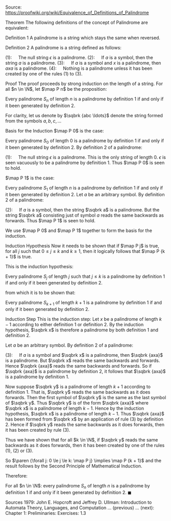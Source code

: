 # 

Source: https://proofwiki.org/wiki/Equivalence_of_Definitions_of_Palindrome



Theorem
The following definitions of the concept of Palindrome are equivalent:

Definition 1
A palindrome is a string which stays the same when reversed.

Definition 2
A palindrome is a string defined as follows:

$(1): \quad$ The null string $\epsilon$ is a palindrome.
$(2): \quad$ If $a$ is a symbol, then the string $a$ is a palindrome.
$(3): \quad$ If $a$ is a symbol and $x$ is a palindrome, then $axa$ is a palindrome.
$(4): \quad$ Nothing is a palindrome unless it has been created by one of the rules $(1)$ to $(3)$.


Proof
The proof proceeds by strong induction on the length of a string.
For all $n \in \N$, let $\map P n$ be the proposition:

Every palindrome $S_n$ of length $n$ is a palindrome by definition $1$ if and only if it been generated by definition $2$.

For clarity, let us denote by $\sqbrk {abc \ldots}$ denote the string formed from the symbols $a, b, c, \ldots$


Basis for the Induction
$\map P 0$ is the case:

Every palindrome $S_0$ of length $0$ is a palindrome by definition $1$ if and only if it been generated by definition $2$.
By definition $2$ of a palindrome:

$(1): \quad$ The null string $\epsilon$ is a palindrome.
This is the only string of length $0$.
$\epsilon$ is seen vacuously to be a palindrome by definition $1$.
Thus $\map P 0$ is seen to hold.

$\map P 1$ is the case:

Every palindrome $S_1$ of length $n$ is a palindrome by definition $1$ if and only if it been generated by definition $2$.
Let $a$ be an arbitrary symbol.
By definition $2$ of a palindrome:

$(2): \quad$ If $a$ is a symbol, then the string $\sqbrk a$ is a palindrome.
But the string $\sqbrk a$ consisting just of symbol $a$ reads the same backwards as forwards.
Thus $\map P 1$ is seen to hold.

We use $\map P 0$ and $\map P 1$ together to form the basis for the induction.


Induction Hypothesis
Now it needs to be shown that if $\map P j$ is true, for all $j$ such that $0 \le j \le k$ and $k \ge 1$, then it logically follows that $\map P {k + 1}$ is true.

This is the induction hypothesis:

Every palindrome $S_j$ of length $j$ such that $j \le k$ is a palindrome by definition $1$ if and only if it been generated by definition $2$.

from which it is to be shown that:

Every palindrome $S_{k + 1}$ of length $k + 1$ is a palindrome by definition $1$ if and only if it been generated by definition $2$.


Induction Step
This is the induction step:
Let $x$ be a palindrome of length $k - 1$ according to either definition $1$ or definition $2$.
By the induction hypothesis, $\sqbrk x$ is therefore a palindrome by both definition $1$ and definition $2$.

Let $a$ be an arbitrary symbol.
By definition $2$ of a palindrome:

$(3): \quad$ If $a$ is a symbol and $\sqbrk x$ is a palindrome, then $\sqbrk {axa}$ is a palindrome.
But $\sqbrk x$ reads the same backwards and forwards.
Hence $\sqbrk {axa}$ reads the same backwards and forwards.
So if $\sqbrk {axa}$ is a palindrome by definition $2$, it follows that $\sqbrk {axa}$ is a palindrome by definition $1$.

Now suppose $\sqbrk y$ is a palindrome of length $k + 1$ according to definition $1$.
That is, $\sqbrk y$ reads the same backwards as it does forwards.
Then the first symbol of $\sqbrk y$ is the same as the last symbol of $\sqbrk y$.
Thus $\sqbrk y$ is of the form $\sqbrk {axa}$ where $\sqbrk x$ is a palindrome of length $k - 1$.
Hence by the induction hypothesis, $\sqbrk x$ is a palindrome of length $k - 1$.
Thus $\sqbrk {axa}$ has been formed from $\sqbrk x$ by an application of rule $(3)$ by definition $2$.
Hence if $\sqbrk y$ reads the same backwards as it does forwards, then it has been created by rule $(3)$. 

Thus we have shown that for all $k \in \N$, if $\sqbrk y$ reads the same backwards as it does forwards, then it has been created by one of the rules $(1)$, $(2)$ or $(3)$. 

So $\paren {\forall j: 0 \le j \le k: \map P j} \implies \map P {k + 1}$ and the result follows by the Second Principle of Mathematical Induction.

Therefore:

For all $n \in \N$: every palindrome $S_n$ of length $n$ is a palindrome by definition $1$ if and only if it been generated by definition $2$.
$\blacksquare$


Sources
1979: John E. Hopcroft and Jeffrey D. Ullman: Introduction to Automata Theory, Languages, and Computation ... (previous) ... (next): Chapter $1$: Preliminaries: Exercises: $1.3$




